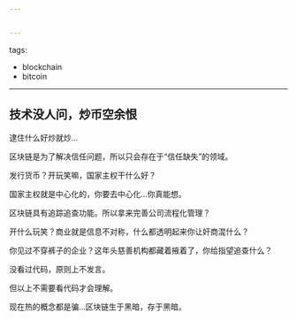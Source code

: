 ```yaml
---


---
```


<p>tags:</p>
<ul>
<li>blockchain</li>
<li>bitcoin</li>
</ul>
<hr>
<h2 id="技术没人问，炒币空余恨">技术没人问，炒币空余恨</h2>
<p>逮住什么好炒就炒…</p>
<p>区块链是为了解决信任问题，所以只会存在于“信任缺失”的领域。</p>
<p>发行货币？开玩笑嘛，国家主权干什么好？</p>
<p>国家主权就是中心化的，你要去中心化…你真能想。</p>
<p>区块链具有追踪追查功能。所以拿来完善公司流程化管理？</p>
<p>开什么玩笑？商业就是信息不对称，什么都透明起来你让奸商混什么？</p>
<p>你见过不穿裤子的企业？这年头慈善机构都藏着掖着了，你给指望追查什么？</p>
<p>没看过代码，原则上不发言。</p>
<p>但以上不需要看代码才会理解。</p>
<p>现在热的概念都是骗…区块链生于黑暗，存于黑暗。</p>

